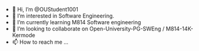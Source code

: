 - 👋 Hi, I’m @OUStudent1001
- 👀 I’m interested in Software Engineering.
- 🌱 I’m currently learning M814 Software engineering
- 💞️ I’m looking to collaborate on Open-University-PG-SWEng / M814-14K-Kermode
- 📫 How to reach me ...

<!---
OUStudent1001/OUStudent1001 is a ✨ special ✨ repository because its `README.md` (this file) appears on your GitHub profile.
You can click the Preview link to take a look at your changes.
--->
